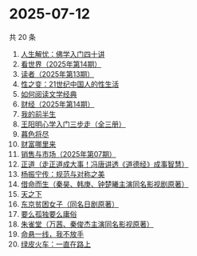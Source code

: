 # 2025-07-12

共 20 条

<!-- BEGIN WEREAD -->
<!-- 最后更新时间 2025-07-12 05:26:00 +0800 -->
1. [人生解忧：佛学入门四十讲](https://weread.qq.com/web/bookDetail/a2332ee0813aba1a7g0123df)
1. [看世界（2025年第14期）](https://weread.qq.com/web/bookDetail/bcc32a30813aba1dbg013729)
1. [读者（2025年第13期）](https://weread.qq.com/web/bookDetail/019329e0813aba1bbg014b0e)
1. [性之变：21世纪中国人的性生活](https://weread.qq.com/web/bookDetail/7a332ad05e0b997a32d83e1)
1. [如何阅读文学经典](https://weread.qq.com/web/bookDetail/abc32fb0813ab806dg0119aa)
1. [财经（2025年第14期）](https://weread.qq.com/web/bookDetail/0a832830813aba1ccg011858)
1. [我的前半生](https://weread.qq.com/web/bookDetail/6b732340813aba15cg0140db)
1. [王阳明心学入门三步走（全三册）](https://weread.qq.com/web/bookDetail/bef32c20813aba1dbg018aa3)
1. [暮色将尽](https://weread.qq.com/web/bookDetail/43332d10813ab789bg0191c4)
1. [财富哪里来](https://weread.qq.com/web/bookDetail/db132e70813ab7ec0g01236f)
1. [销售与市场（2025年第07期）](https://weread.qq.com/web/bookDetail/d9532910813aba213g019f91)
1. [正道（走正道成大事！冯唐讲透《道德经》成事智慧）](https://weread.qq.com/web/bookDetail/24332af0813aba184g018628)
1. [杨振宁传：规范与对称之美](https://weread.qq.com/web/bookDetail/4de32520813ab7c7dg0102c1)
1. [借命而生（秦昊、韩庚、钟楚曦主演同名影视剧原著）](https://weread.qq.com/web/bookDetail/72032f2071645d9d720f710)
1. [天之下](https://weread.qq.com/web/bookDetail/4de326a0721770aa4de95f4)
1. [东京贫困女子（同名日剧原著）](https://weread.qq.com/web/bookDetail/26232650726a0c0e262f770)
1. [要么孤独要么庸俗](https://weread.qq.com/web/bookDetail/83b327d0813aba1a2g0147f6)
1. [朱雀堂（万茜、秦俊杰主演同名影视原著）](https://weread.qq.com/web/bookDetail/fc632890813aba149g0104ed)
1. [命悬一线，我不放手](https://weread.qq.com/web/bookDetail/0fa32270813ab89dbg011d04)
1. [绿皮火车：一直在路上](https://weread.qq.com/web/bookDetail/12a32de0813aba15cg018ce8)
<!-- END WEREAD -->